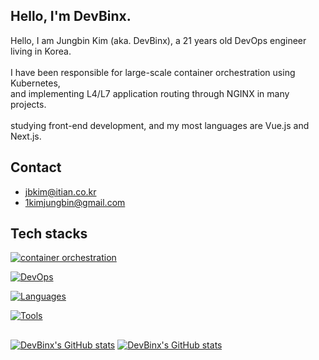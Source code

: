 ## Hello, I'm DevBinx.

<div>
  Hello, I am Jungbin Kim (aka. DevBinx), a 21 years old DevOps engineer living in Korea. <br>
	<br>
	I have been responsible for large-scale container orchestration using Kubernetes,<br>
	and implementing L4/L7 application routing through NGINX in many projects.<br>
	<br>
	studying front-end development, and my most languages are Vue.js and Next.js.<br>
</div>

## Contact
- jbkim@itian.co.kr
- 1kimjungbin@gmail.com

## Tech stacks
[![container orchestration](https://skillicons.dev/icons?i=aws,gcp,linux,kubernetes,docker,nginx)](https://skillicons.dev)

[![DevOps](https://skillicons.dev/icons?i=git,github,gitlab,jenkins)](https://skillicons.dev)

[![Languages](https://skillicons.dev/icons?i=java,python,vue,next,jquery,nodejs,html,css,js)](https://skillicons.dev)

[![Tools](https://skillicons.dev/icons?i=bash,powershell,vscode,prometheus,grafana,figma,notion,postman,slack)](https://skillicons.dev)

##

[![DevBinx's GitHub stats](https://github-readme-stats.vercel.app/api?username=devbinx&show_icons=true&include_all_commits=true&count_private=true&theme=dark&line_height=33)](https://github.com/DevBinx/github-readme-stats)
[![DevBinx's GitHub stats](https://github-readme-stats.vercel.app/api/top-langs?username=devbinx&langs_count=4&count_private=true&theme=dark)](https://github.com/DevBinx/github-readme-stats)

